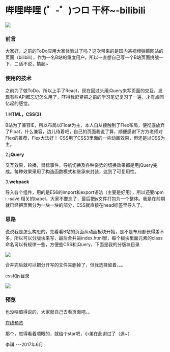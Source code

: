 # 哔哩哔哩 (゜-゜)つロ 干杯~-bilibili
![](http://upload-images.jianshu.io/upload_images/5548587-0ad8817cb1ecc11e.png?imageMogr2/auto-orient/strip%7CimageView2/2/w/1240)
### 前言
大家好，之前的ToDo应用大家体验过了吗？这次带来的是国内某视频弹幕网站的页面（bilibili），作为一名B站的重度用户，所以一直想自己写一个B站页面挑战一下，二话不说，搞起~
### 使用的技术
之前为了做ToDo，所以上手了React，现在回过头用jQuery来写页面的交互，发现有些API都忘记怎么用了，吓得我赶紧把之前的学习笔记复习了一遍，才有点回忆起的感觉。    

1.**HTML，CSS(3)**   

B站为了兼容IE，所以布局以Float为主，本人自从接触到了Flex布局，便彻底放弃了Float，什么兼容，边儿待着吧，自己的页面我说了算，顺便感谢下方方老师对Flex的推荐，Flex大法好！
CSS用了CSS3里面的一些动画效果，但还是以CSS为主。      

2.**jQuery**   

交互效果，轮播，鼠标事件，导航切换及各种姿势的切换效果都是用jQuery完成。每种效果采用了构造函数模式和继承来封装，达到了可复用性。    

3.**webpack**   

导入各个组件，用的是ES6的import和export语法（主要是好用），所以还要npm i -save 相关的babel，大家不要忘了，最后把js文件打包为一个整体。我是在前期就已经把页面分为一块一块的部分，CSS就直接在head标签里导入了。   
### 思路
说说我是怎么构思的，先看看B站的页面从动画板块开始，是不是布局都长得差不多，所以可以分版块来写，最后合并进index.html里，每个板块里面元素的class命名可以有规律一些，方便些CSS和jQuery，下面是我的分版块目录   

![](http://upload-images.jianshu.io/upload_images/5548587-ce7babb98c0948f4.png?imageMogr2/auto-orient/strip%7CimageView2/2/w/1240)   

合并完后就可以把分开写的文件夹删掉了，但我选择留着。。。   

css和js目录   

![](http://upload-images.jianshu.io/upload_images/5548587-b99b4c915248f92d.png?imageMogr2/auto-orient/strip%7CimageView2/2/w/1240)
### 预览
也没啥值得说的，大家就自己去看页面吧。。  

[在线预览](https://honohonoho.github.io/Bilibili-fake/)   

那个，觉得看着顺眼的，就给个star吧，小弟在此谢过了（逃~）

李祺 ---2017年6月